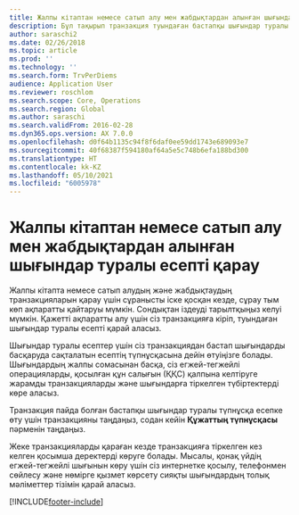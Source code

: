 ```yaml
---
title: Жалпы кітаптан немесе сатып алу мен жабдықтардан алынған шығындар туралы есепті қарау
description: Бұл тақырып транзакция туындаған бастапқы шығындар туралы есепті қалай қарау керектігін түсіндіреді.
author: saraschi2
ms.date: 02/26/2018
ms.topic: article
ms.prod: ''
ms.technology: ''
ms.search.form: TrvPerDiems
audience: Application User
ms.reviewer: roschlom
ms.search.scope: Core, Operations
ms.search.region: Global
ms.author: saraschi
ms.search.validFrom: 2016-02-28
ms.dyn365.ops.version: AX 7.0.0
ms.openlocfilehash: d0f64b1135c94f8f6daf0ee59dd1743e689093e7
ms.sourcegitcommit: 40f68387f594180af64a5e5c748b6efa188bd300
ms.translationtype: HT
ms.contentlocale: kk-KZ
ms.lasthandoff: 05/10/2021
ms.locfileid: "6005978"
---
```

# <a name="view-an-expense-report-from-general-ledger-or-procurement-and-sourcing"></a>Жалпы кітаптан немесе сатып алу мен жабдықтардан алынған шығындар туралы есепті қарау

Жалпы кітапта немесе сатып алудың және жабдықтаудың транзакцияларын қарау үшін сұранысты іске қосқан кезде, сұрау тым көп ақпаратты қайтаруы мүмкін. Сондықтан іздеуді тарылтқыңыз келуі мүмкін. Қажетті ақпаратты алу үшін сіз транзакцияға кіріп, туындаған шығындар туралы есепті қарай аласыз.

Шығындар туралы есептер үшін сіз транзакциядан бастап шығындарды басқаруда сақталатын есептің түпнұсқасына дейін өтуіңізге болады. Шығындардың жалпы сомасынан басқа, сіз егжей-тегжейлі операцияларды, қосылған құн салығын (ҚҚС) қалпына келтіруге жарамды транзакцияларды және шығындарға тіркелген түбіртектерді көре аласыз.

Транзакция пайда болған бастапқы шығындар туралы түпнұсқа есепке өту үшін транзакцияны таңдаңыз, содан кейін **Құжаттың түпнұсқасы** пәрменін таңдаңыз.

Жеке транзакцияларды қараған кезде транзакцияға тіркелген кез келген қосымша деректерді көруге болады. Мысалы, қонақ үйдің егжей-тегжейлі шығынын көру үшін сіз интернетке қосылу, телефонмен сөйлесу және нөмірге қызмет көрсету сияқты шығындардың толық мәліметтер тізімін қарай аласыз.


[!INCLUDE[footer-include](../includes/footer-banner.md)]